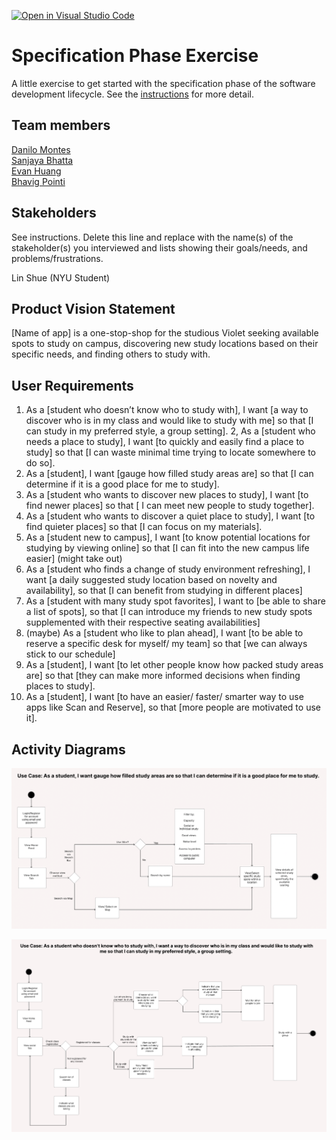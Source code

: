 [![Open in Visual Studio Code](https://classroom.github.com/assets/open-in-vscode-c66648af7eb3fe8bc4f294546bfd86ef473780cde1dea487d3c4ff354943c9ae.svg)](https://classroom.github.com/online_ide?assignment_repo_id=8553901&assignment_repo_type=AssignmentRepo)
# Specification Phase Exercise

A little exercise to get started with the specification phase of the software development lifecycle. See the [instructions](instructions.md) for more detail.

## Team members

[Danilo Montes](https://github.com/danilo-montes) \
[Sanjaya Bhatta](https://github.com/itSanjaya) \
[Evan Huang](https://github.com/EV9H) \
[Bhavig Pointi](https://github.com/bpointi)

## Stakeholders

See instructions. Delete this line and replace with the name(s) of the stakeholder(s) you interviewed and lists showing their goals/needs, and problems/frustrations.

Lin Shue (NYU Student)

## Product Vision Statement

[Name of app] is a one-stop-shop for the studious Violet seeking available spots to study on campus, discovering new study locations based on their specific needs, and finding others to study with.

## User Requirements

1. As a [student who doesn’t know who to study with], I want [a way to discover who is in my class and would like to study with me] so that [I can study in my preferred style, a group setting].
2, As a [student who needs a place to study], I want [to quickly and easily find a place to study] so that [I can waste minimal time trying to locate somewhere to do so].
3. As a [student], I want [gauge how filled study areas are] so that [I can determine if it is a good place for me to study].
4. As a [student who wants to discover new places to study], I want [to find newer places] so that [ I can meet new people to study together].
5. As a [student who wants to discover a quiet place to study], I want [to find quieter places] so that [I can focus on my materials].
6. As a [student new to campus], I want [to know potential locations for studying by viewing online] so that [I can fit into the new campus life easier]
(might take out) 
7. As a [student who finds a change of study environment refreshing], I want [a daily suggested study location based on novelty and availability], so that [I can benefit from studying in different places]
8. As a [student with many study spot favorites], I want to [be able to share a list of spots], so that [I can introduce my friends to new study spots supplemented with their respective seating availabilities]
9. (maybe) As a [student who like to plan ahead], I want [to be able to reserve a specific desk for myself/ my team] so that [we can always stick to our schedule]
10. As a [student], I want [to let other people know how packed study areas are] so that [they can make more informed decisions when finding places to study].
11. As a [student], I want [to have an easier/ faster/ smarter way to use apps like Scan and Reserve], so that [more people are motivated to use it].


## Activity Diagrams

![use case 1](./images/use_case_1.png)

![use case 2](./images/use_case_2.png)
